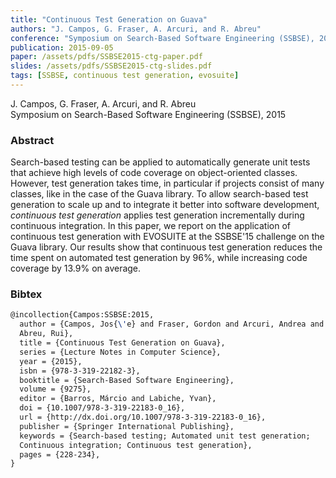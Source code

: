 ```yaml
---
title: "Continuous Test Generation on Guava"
authors: "J. Campos, G. Fraser, A. Arcuri, and R. Abreu"
conference: "Symposium on Search-Based Software Engineering (SSBSE), 2015"
publication: 2015-09-05
paper: /assets/pdfs/SSBSE2015-ctg-paper.pdf
slides: /assets/pdfs/SSBSE2015-ctg-slides.pdf
tags: [SSBSE, continuous test generation, evosuite]
---
```


<!-- Excerpt -->
J. Campos, G. Fraser, A. Arcuri, and R. Abreu  
Symposium on Search-Based Software Engineering (SSBSE), 2015


### Abstract

Search-based testing can be applied to automatically generate unit tests that achieve high levels of code coverage on object-oriented classes.  However, test generation takes time, in particular if projects consist of many classes, like in the case of the Guava library. To allow search-based test generation to scale up and to integrate it better into software development, <i>continuous test generation</i> applies test generation incrementally during continuous integration. In this paper, we report on the application of continuous test generation with EVOSUITE at the SSBSE'15 challenge on the Guava library. Our results show that continuous test generation reduces the time spent on automated test generation by 96%, while increasing code coverage by 13.9% on average.

### Bibtex

```tex
@incollection{Campos:SSBSE:2015,
  author = {Campos, Jos{\'e} and Fraser, Gordon and Arcuri, Andrea and
  Abreu, Rui},
  title = {Continuous Test Generation on Guava},
  series = {Lecture Notes in Computer Science},
  year = {2015},
  isbn = {978-3-319-22182-3},
  booktitle = {Search-Based Software Engineering},
  volume = {9275},
  editor = {Barros, Márcio and Labiche, Yvan},
  doi = {10.1007/978-3-319-22183-0_16},
  url = {http://dx.doi.org/10.1007/978-3-319-22183-0_16},
  publisher = {Springer International Publishing},
  keywords = {Search-based testing; Automated unit test generation;
  Continuous integration; Continuous test generation},
  pages = {228-234},
}
```
